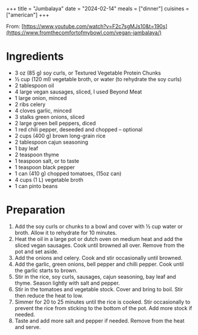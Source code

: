 +++
title = "Jumbalaya"
date = "2024-02-14"
meals = ["dinner"]
cuisines = ["american"]
+++

From: [https://www.youtube.com/watch?v=F2c7sgMJs10&t=190s](https://www.fromthecomfortofmybowl.com/vegan-jambalaya/)

# Ingredients
* 3 oz (85 g) soy curls, or Textured Vegetable Protein Chunks
* ½ cup (120 ml) vegetable broth, or water (to rehydrate the soy curls)
* 2 tablespoon oil
* 4 large vegan sausages, sliced, I used Beyond Meat
* 1 large onion, minced
* 2 ribs celery
* 4 cloves garlic, minced
* 3 stalks green onions, sliced
* 2 large green bell peppers, diced
* 1 red chili pepper, deseeded and chopped – optional
* 2 cups (400 g) brown long-grain rice
* 2 tablespoon cajun seasoning
* 1 bay leaf
* 2 teaspoon thyme
* 1 teaspoon salt, or to taste
* 1 teaspoon black pepper
* 1 can (410 g) chopped tomatoes, (15oz can)
* 4 cups (1 L) vegetable broth
* 1 can pinto beans

# Preparation
1. Add the soy curls or chunks to a bowl and cover with ½ cup water or broth. Allow it to rehydrate for 10 minutes.
2. Heat the oil in a large pot or dutch oven on medium heat and add the sliced vegan sausages. Cook until browned all over. Remove from the pot and set aside.
3. Add the onions and celery. Cook and stir occasionally until browned.
4. Add the garlic, green onions, bell pepper and chilli pepper. Cook until the garlic starts to brown.
5. Stir in the rice, soy curls, sausages, cajun seasoning, bay leaf and thyme. Season lightly with salt and pepper.
6. Stir in the tomatoes and vegetable stock. Cover and bring to boil. Stir then reduce the heat to low.
7. Simmer for 20 to 25 minutes until the rice is cooked. Stir occasionally to prevent the rice from sticking to the bottom of the pot. Add more stock if needed.
8. Taste and add more salt and pepper if needed. Remove from the heat and serve.

